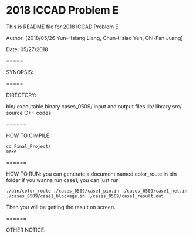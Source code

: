 # 2018 ICCAD Problem E

This is README file for 2018 ICCAD Problem E

Author: [2018/05/26 Yun-Hsiang Liang, Chun-Hsiao Yeh, Chi-Fan Juang]

Date: 05/27/2018

=====

SYNOPSIS:


=====

DIRECTORY:

  bin/		executable binary
  cases_0509/	input and output files
  lib/		library
  src/ 		source C++ codes
  
======

HOW TO CIMPILE:
```
cd Final_Project/
make
```
======

HOW TO RUN:
you can generate a document named color_route in bin folder
if you wanna run case1, you can just run
```
./bin/color_route ./cases_0509/case1_pin.in ./cases_0509/case1_net.in ./cases_0509/case1_blockage.in ./cases_0509/case1_result.out
```
Then you will be getting the result on screen. 

======

OTHER NOTICE:


